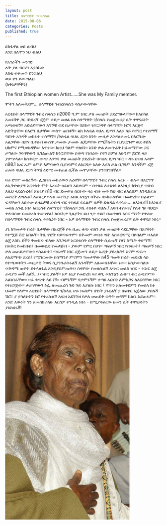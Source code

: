 ```yaml
---
layout: post
title: ሰላማዊት ገብረስላሴ
date: 2015-08-06
categories: Posts
published: true
---
```




ይከፋዋል ወይ ልብህ  
እንደ ሰለሞን ነህ ብልህ  

የአገራችን መንገድ  
ሌት ያለ ብርሃን አያስኬድ  
እስቲ ተቀመጥ ይንጋልህ  
ወይ ቀን ይውጣልህ  
(ከቅኔዎቻችን)  


The first Ethiopian women Artist......She was  My Family member.

ሞትን አለመቅደም… ሰላማዊት ገብረስላሴን ሳስታውሳቸው

አርቲስት ሰላማዊት ገብረ ስላሴን በ2000 ዓ.ም ነበር ቃለ መጠይቅ ያደረግሁላቸው፡፡ ከአስካለ አመነሸዋ ጋር በነበረኝ ረጅም ቆይታ መሀል ስለ ሰላማዊት ገ/ስላሴ የመጀመሪያ ሴት ተዋናይነት አጫወቱኝ፡፡ አድራሻቸውን አግኝቼ ወደ ቤታቸው ሄድኩ፡፡
ዠርጋዳዋ ሰላማዊት ኑሮና እርጅና አድቅቋቸው በአሮጌ ቤታቸው ውስጥ ጠበቁኝ፡፡ ልክ ኮሎኔል ሳህሌ ደጋጎን አልጋ ላይ ሳናግር የተሰማኝ ዓይነት አንዳች መከፋት ተሰማኝ፡፡ /ኮሎኔል ሳህሌ ደጋጎ ስንት ሙዚቃ እንዳልቀመሩ በአሮጌው አልጋቸው በድሃ ቤተሰብ ውስጥ ታመው ታመው ልጆቻቸው የሚችሉትን ቢያደርጉም ወደ ተሸለ ህክምና የሚወስዳቸው አጥተው ከዚህ ዓለም ተለዩን፡፡ አንድ ቃል ለመጥራት ከህመማቸው ጋር ታግለው ሃሳባቸውን ሲገልጡልኝ ከጎሮሯቸው ይወጣ የነበረው የሳግ ድምፅ አሁንም ጆሮዬ ላይ ያቃጭላል፡፡ ከስቱዲዮ ውጭ እንግዳ ቃለ መጠይቅ ያደረኩት በሳህሌ ደጋጎ ነበር - ዳሩ ህዝበ አዳም በ98.1 ኤፍ ኤም ሰምቶ እምባውን ቢያነባምና ለእርዳታ አለሁ እያለ ቃል ቢገባም አንዳችም ረጅ ጠፍቶ ሳህሌ ደጋጎ ትንሽ ዕድሜ መቀጠል ሲችሉ መሞታቸው ያንገበግበኛል፡፡

ዛሬ ደግሞ መከረኛው ፌስቡክ መከራውን አረዳኝ፡፡ ሰላማዊት ገብረ ስላሴ አረፉ - ብሎ፡፡
በእርግጥ ለኢትዮጵያዊ አርቲስት ሞት እረፍት ሳይሆን አይቀርም - በተለይ ለቆዩቱ፤ ለእነዚያ ከትቢያ ጥበብ እዚህ ላደረሱረቱ፤ እነዚያ በ10 ብር ደመወዝ ሰርተው ዛሬ ብዙ መቶ ሽህ ብር ለአልበም እንዲከፈል መሰረት ለጣሉቱ፤ ለእነዚያ የላብ መተኪያ አበል እንኳን በቅጡ ሳይከፈላቸው በመድረክና በፊልም ፍዳቸውን አይተው ለዛሬዎቹ ራብጣ ብር ተከፋይ የፊልም ሰዎች ድልዳል ላኖሩቱ…. ለእነዚያ!!
ከእነዚያ መሀል አንዷ ነበሩ አርቲስት ሰላማዊት ገ/ስላሴ፡፡
ጋሼ ተስፋዬ ሳህሉ / አባባ ተስፋዬ/ የሴት ገፀ ባህርይ ተላብሰው በመድረክ ተውነዋል፤ ለበርካታ ጊዜያት፡፡ ይህ ፃታ ቀይሮ በመተወን አሳር ማየት የቀረው በሰላማዊት ገብረ ስላሴ ተተኪነት ነበር - አዎ ሰላማዊት ገብረ ስላሴ የመጀመሪያዋ ሴት ተዋናይ ነበሩ፡፡

ያኔ ከዓመታት በፊት ቤታቸው በአረጀች ሶፋ ቢጢ ቁጭ ብለን ቃለ መጠይቅ ሳደርጋቸው በእናትነት የተሟሸ ሽሮ አበሉኝ፡፡ ቅቤ ኖሮት ባይጣፍጥም፣ በቅመም ወዝቶ ጣት አስቆርጣሚ ባይባልም ‹‹እሰይ ልጄ እስኪ ይችን ቅመስ›› ብለው አንጋፋዋ አርሰቲስት ሰላማዊት ሲሰጡኝ የሆነ ስሜት ተሰማኝ፤ በፍቅር የመከበብ፣ በመውደድ የመታጀብ - ያውም የምር በሆነ፡፡ ጣፍጦኝ ነበር የበላሁት፤ ጣፍጦኝ ነበር ቃለ መጠይቃቸውን የሰራሁት፤ ጣፍጦኝ ነበር ረጅሙን ቆይታ ኤዲት ያደረኩት፤ እናም ጣፍጦ ለአድማጭ ደረሰ፤
የሚገርመው በሰማንያ ምናምን ዓመታቸው ከ45 ዓመት በፊት መድረክ ላይ የተጫወቱትን ሙዚቃዊ ትወና ሲያንጉራጉሩልኝ አንዳችም አለመዛነፋቸው ነው፡፡ አስታውሳለሁ ‹‹ቅዳሜ ጠዋት ይተላለፋል እንዲያደምጡት›› ስላቸው የመለሱልኝ አጭር መልስ ነበር - ‹‹አዬ ልጄ ራዲዮን መች አለኝ…›› ነበር ያሉኝ፡፡ አዎ እኒያ የመድረክ ፋና ወጊ ‹‹እንኳን ራብጣ ብር ራዲዮም›› አልነበራቸው፡፡ ዛሬ ቁጭት ላይ ነኝ፡፡ ብምኑኝም ባታምኑኝም ቀጣዩ አርብን ለምስጋና ለእርሳቸው ነበር የተዘጋጀው፡፡ ታሪካቸውን ፅፌ ለመጨረስ ጉድ ጉድ እያልኩ ነበር ፤ ሞትን አለመቅደምን የመሰለ ክፉ ህመም የለም፡፡ አርቲስት ሰላማዊት ገ/ስላሴ ሆይ ነፍስዎን በገነት ያኑርልኝ ያ በፍቀር አጅለው ያበሉኝ ሽሮ፣ ያ ያሳለፉትን ኑሮ የተረኩልኝ አፍዝ አደንግዝ የቃለ መጠይቅ ወቅት መቼም ከልቤ አይጠፋም፡፡ አንድ እውነት ግን እመሰክራለሁ እርስዎ ቀንዲል ነበሩ - በሚያሳፍረው ዘመን ሴት ተዋናይነትን ያስከበሩ!!!

<img src="/assets/selamawit-gebresilassie.jpg" width="400"  alt="ሰላማዊት ገብረስላሴ">
